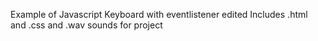 Example of Javascript Keyboard with eventlistener edited
Includes .html and .css and .wav sounds for project
